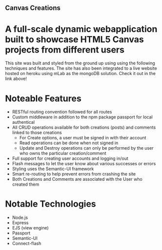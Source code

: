 ## Canvas Creations
# A full-scale dynamic webapplication built to showcase HTML5 Canvas projects from different users

This site was built and styled from the ground up using using the following techniques and features. The site has also been integrated to a live website hosted on heroku using mLab as the mongoDB solution. Check it out in the link above!

# Noteable Features
- RESTful routing convention followed for all routes
- Custom middleware in addition to the npm package passport for local authentical
- All CRUD operations available for both creations (posts) and comments linked to those creations
    - For Create options, a user must be signed in with their account
    - Read operations can be done when not signed in
    - Update and Destroy operations can only be performed by the user who owns the particular creation/comment
- Full support for creating user accounts and logging in/out
- Flash messages to let the user know about various successes or errors
- Styling uses the Semantic-UI framework
- Smart re-routing to help prevent errors from crashing the site
- Both Creations and Comments are associated with the User who created them


# Notable Technologies
- Node.js
- Express
- EJS (view engine)
- Passport
- Semantic-UI
- Connect-flash